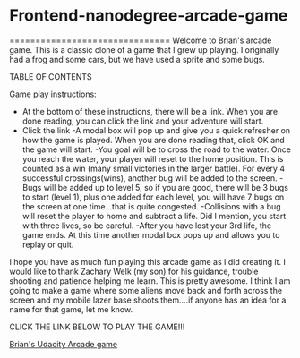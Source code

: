 <h1>Frontend-nanodegree-arcade-game</h1>
===============================
Welcome to Brian's arcade game. This is a classic clone of a game that I grew up playing. I originally had a frog and some cars, but we have used a sprite and some bugs.

TABLE OF CONTENTS

Game play instructions:
- At the bottom of these instructions, there will be a link. When you are done reading, you can click the link and your adventure will start.
- Click the link
-A modal box will pop up and give you a quick refresher on how the game is played. When you are done reading that, click OK and the game will start.
-You goal will be to cross the road to the water. Once you reach the water, your player will reset to the home position. This is counted as a win (many small victories in the larger battle). For every 4 successful crossings(wins), another bug will be added to the screen.
-Bugs will be added up to level 5, so if you are good, there will be 3 bugs to start (level 1), plus one added for each level, you will have 7 bugs on the screen at one time...that is quite congested.
-Collisions with a bug will reset the player to home and subtract a life. Did I mention, you start with three lives, so be careful.
-After you have lost your 3rd life, the game ends. At this time another modal box pops up and allows you to replay or quit.

I hope you have as much fun playing this arcade game as I did creating it. I would like to thank Zachary Welk (my son) for his guidance, trouble shooting and patience helping me learn. This is pretty awesome. I think I am going to make a game where some aliens move back and forth across the screen and my mobile lazer base shoots them....if anyone has an idea for a name for that game, let me know.

CLICK THE LINK BELOW TO PLAY THE GAME!!!

[Brian's Udacity Arcade game](http://htmlpreview.github.io/?https://github.com/BRWelk/frontend-nanodegree-arcade-game_BW/blob/master/index.html)
